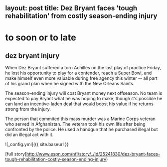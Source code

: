 layout: post
title: Dez Bryant faces 'tough rehabilitation' from costly season-ending injury
---
# to soon or to late
## dez bryant injury

When Dez Bryant suffered a torn Achilles on the last play of practice Friday, he lost his opportunity to play for a contender, reach a Super Bowl, and make himself even more valuable during free agency this winter -- all part of his grand plan when he signed with the New Orleans Saints.

The season-ending injury will cost Bryant money next offseason. No team is expected to pay Bryant what he was hoping to make, though it's possible he can land an incentive-laden deal that would boost his value if he returns strong from the injury.


The person that commited this mass murder was a Marine Corps veteran who served in Afghanistan. The veteran took his 
own life after being confronted by the police. He used a handgun that he purchased illegal but did an illegal act with it.

![_config.yml]({{ site.baseurl }}

[full story]http://www.espn.com/nfl/story/_/id/25241830/dez-bryant-faces-tough-rehabilitation-costly-season-ending-injury)
